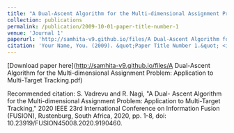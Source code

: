 ```yaml
---
title: "A Dual-Ascent Algorithm for the Multi-dimensional Assignment Problem: Application to Multi-Target Tracking"
collection: publications
permalink: /publication/2009-10-01-paper-title-number-1
venue: 'Journal 1'
paperurl: 'http://samhita-v9.github.io/files/A Dual-Ascent Algorithm for the Multi-dimensional Assignment Problem: Application to Multi-Target Tracking.pdf'
citation: 'Your Name, You. (2009). &quot;Paper Title Number 1.&quot; <i>Journal 1</i>. 1(1).'
---
```


[Download paper here](http://samhita-v9.github.io/files/A Dual-Ascent Algorithm for the Multi-dimensional Assignment Problem: Application to Multi-Target Tracking.pdf)

Recommended citation: S. Vadrevu and R. Nagi, "A Dual- Ascent Algorithm for the Multi-dimensional Assignment Problem: Application to Multi-Target Tracking," 2020 IEEE 23rd International Conference on Information Fusion (FUSION), Rustenburg, South Africa, 2020, pp. 1-8, doi: 10.23919/FUSION45008.2020.9190460.
